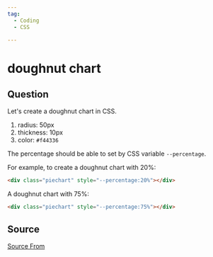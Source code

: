 ```yaml
---
tag:
  - Coding
  - CSS

---
```

  
# doughnut chart

## Question
Let's create a doughnut chart in CSS.

1.  radius: 50px
2.  thickness: 10px
3.  color: `#f44336`

The percentage should be able to set by CSS variable `--percentage`.

For example, to create a doughnut chart with 20%:

```html
<div class="piechart" style="--percentage:20%"></div>
```

A doughnut chart with 75%:

```html
<div class="piechart" style="--percentage:75%"></div>
```




##  Source
[Source From](https://bigfrontend.dev/css/doughnut-chart)

  